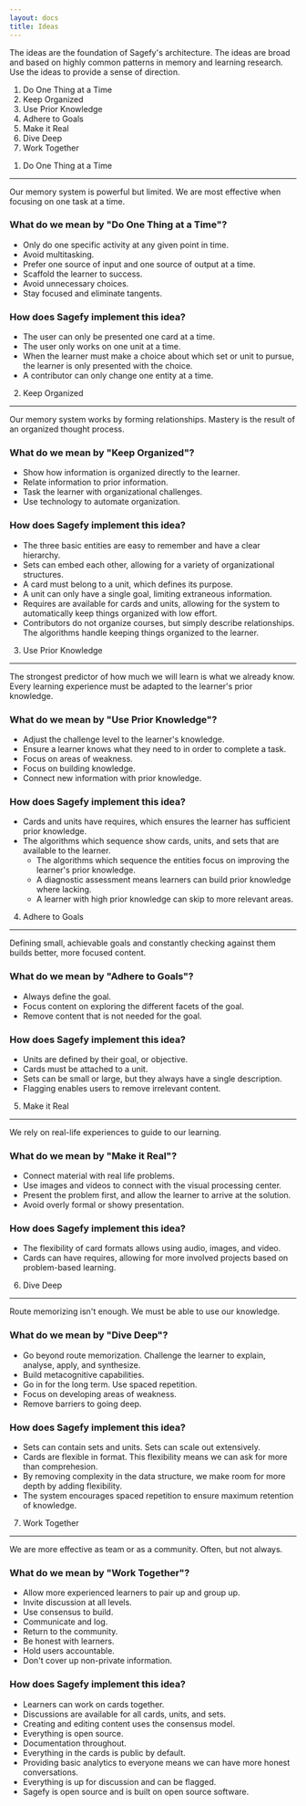 ```yaml
---
layout: docs
title: Ideas
---
```


The ideas are the foundation of Sagefy's architecture. The ideas are broad and based on highly common patterns in memory and learning research. Use the ideas to provide a sense of direction.

1. Do One Thing at a Time
2. Keep Organized
3. Use Prior Knowledge
4. Adhere to Goals
5. Make it Real
6. Dive Deep
7. Work Together

1) Do One Thing at a Time
-------------------------

Our memory system is powerful but limited. We are most effective when focusing on one task at a time.

### What do we mean by "Do One Thing at a Time"?

- Only do one specific activity at any given point in time.
- Avoid multitasking.
- Prefer one source of input and one source of output at a time.
- Scaffold the learner to success.
- Avoid unnecessary choices.
- Stay focused and eliminate tangents.

### How does Sagefy implement this idea?

- The user can only be presented one card at a time.
- The user only works on one unit at a time.
- When the learner must make a choice about which set or unit to pursue, the learner is only presented with the choice.
- A contributor can only change one entity at a time.

2) Keep Organized
-----------------

Our memory system works by forming relationships. Mastery is the result of an organized thought process.

### What do we mean by "Keep Organized"?

- Show how information is organized directly to the learner.
- Relate information to prior information.
- Task the learner with organizational challenges.
- Use technology to automate organization.

### How does Sagefy implement this idea?

- The three basic entities are easy to remember and have a clear hierarchy.
- Sets can embed each other, allowing for a variety of organizational structures.
- A card must belong to a unit, which defines its purpose.
- A unit can only have a single goal, limiting extraneous information.
- Requires are available for cards and units, allowing for the system to automatically keep things organized with low effort.
- Contributors do not organize courses, but simply describe relationships. The algorithms handle keeping things organized to the learner.

3) Use Prior Knowledge
----------------------

The strongest predictor of how much we will learn is what we already know. Every learning experience must be adapted to the learner's prior knowledge.

### What do we mean by "Use Prior Knowledge"?

- Adjust the challenge level to the learner's knowledge.
- Ensure a learner knows what they need to in order to complete a task.
- Focus on areas of weakness.
- Focus on building knowledge.
- Connect new information with prior knowledge.

### How does Sagefy implement this idea?

- Cards and units have requires, which ensures the learner has sufficient prior knowledge.
- The algorithms which sequence show cards, units, and sets that are available to the learner.
    - The algorithms which sequence the entities focus on improving the learner's prior knowledge.
    - A diagnostic assessment means learners can build prior knowledge where lacking.
    - A learner with high prior knowledge can skip to more relevant areas.

4) Adhere to Goals
------------------

Defining small, achievable goals and constantly checking against them builds better, more focused content.

### What do we mean by "Adhere to Goals"?

- Always define the goal.
- Focus content on exploring the different facets of the goal.
- Remove content that is not needed for the goal.

### How does Sagefy implement this idea?

- Units are defined by their goal, or objective.
- Cards must be attached to a unit.
- Sets can be small or large, but they always have a single description.
- Flagging enables users to remove irrelevant content.

5) Make it Real
---------------

We rely on real-life experiences to guide to our learning.

### What do we mean by "Make it Real"?

- Connect material with real life problems.
- Use images and videos to connect with the visual processing center.
- Present the problem first, and allow the learner to arrive at the solution.
- Avoid overly formal or showy presentation.

### How does Sagefy implement this idea?

- The flexibility of card formats allows using audio, images, and video.
- Cards can have requires, allowing for more involved projects based on problem-based learning.

6) Dive Deep
------------

Route memorizing isn't enough. We must be able to use our knowledge.

### What do we mean by "Dive Deep"?

- Go beyond route memorization. Challenge the learner to explain, analyse, apply, and synthesize.
- Build metacognitive capabilities.
- Go in for the long term. Use spaced repetition.
- Focus on developing areas of weakness.
- Remove barriers to going deep.

### How does Sagefy implement this idea?

- Sets can contain sets and units. Sets can scale out extensively.
- Cards are flexible in format. This flexibility means we can ask for more than comprehesion.
- By removing complexity in the data structure, we make room for more depth by adding flexibility.
- The system encourages spaced repetition to ensure maximum retention of knowledge.

7) Work Together
----------------

We are more effective as team or as a community. Often, but not always.

### What do we mean by "Work Together"?

- Allow more experienced learners to pair up and group up.
- Invite discussion at all levels.
- Use consensus to build.
- Communicate and log.
- Return to the community.
- Be honest with learners.
- Hold users accountable.
- Don't cover up non-private information.

### How does Sagefy implement this idea?

- Learners can work on cards together.
- Discussions are available for all cards, units, and sets.
- Creating and editing content uses the consensus model.
- Everything is open source.
- Documentation throughout.
- Everything in the cards is public by default.
- Providing basic analytics to everyone means we can have more honest conversations.
- Everything is up for discussion and can be flagged.
- Sagefy is open source and is built on open source software.
